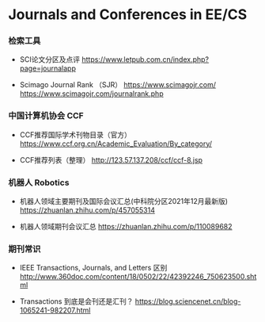 # Journals and Conferences in EE/CS

### 检索工具

* SCI论文分区及点评
https://www.letpub.com.cn/index.php?page=journalapp

* Scimago Journal Rank （SJR）
https://www.scimagojr.com/
https://www.scimagojr.com/journalrank.php

### 中国计算机协会 CCF

* CCF推荐国际学术刊物目录（官方）
https://www.ccf.org.cn/Academic_Evaluation/By_category/

* CCF推荐列表（整理）
http://123.57.137.208/ccf/ccf-8.jsp

### 机器人 Robotics

* 机器人领域主要期刊及国际会议汇总(中科院分区2021年12月最新版)
https://zhuanlan.zhihu.com/p/457055314

* 机器人领域期刊会议汇总
https://zhuanlan.zhihu.com/p/110089682

### 期刊常识

* IEEE Transactions, Journals, and Letters 区别
http://www.360doc.com/content/18/0502/22/42392246_750623500.shtml

* Transactions 到底是会刊还是汇刊？
https://blog.sciencenet.cn/blog-1065241-982207.html
